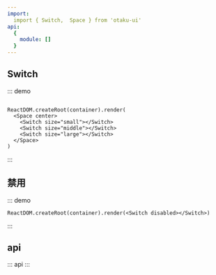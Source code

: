 ```yaml
---
import: 
  import { Switch,  Space } from 'otaku-ui'
api:
  {
    module: []
  }
---
```


## Switch

::: demo

```tsx

ReactDOM.createRoot(container).render(
  <Space center>
    <Switch size="small"></Switch>
    <Switch size="middle"></Switch>
    <Switch size="large"></Switch>
  </Space>
)
```
:::

## 禁用

::: demo

```tsx
ReactDOM.createRoot(container).render(<Switch disabled></Switch>)
```
:::


## api

::: api
:::